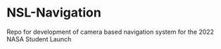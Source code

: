 # NSL-Navigation
Repo for development of camera based navigation system for the 2022 NASA Student Launch
